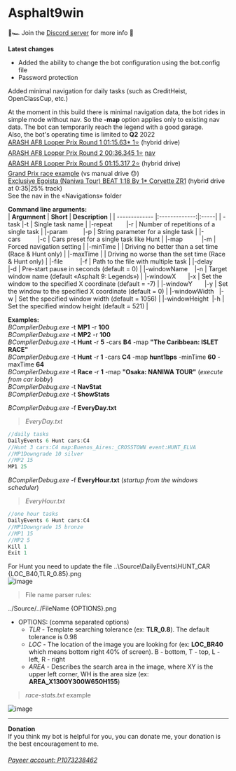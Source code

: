 # Asphalt9win  
🚥🏎️ Join the <a href = "https://discord.gg/EwmeMBke" target = "_blank">Discord server</a> for more info 🏁  

**Latest changes**  
+ Added the ability to change the bot configuration using the bot.config file  
+ Password protection  

Added minimal navigation for daily tasks (such as CreditHeist, OpenClassCup, etc.)  

At the moment in this build there is minimal navigation data, the bot rides in simple mode without nav. So the **-map** option applies only to existing nav data. The bot can temporarily reach the legend with a good garage.  
Also, the bot's operating time is limited to **Q2** 2022  
<a href = "https://youtu.be/JVPV0NSsgwc" target = "_blank">ARASH AF8 Looper Prix Round 1 01:15.63* 1⭐</a> (hybrid drive)  
<a href = "https://youtu.be/wX_DtP7XgOI" target = "_blank">ARASH AF8 Looper Prix Round 2 00:36.345 1⭐</a> <a href = "https://github.com/yaldabaoth444/Asphalt9win/blob/main/Navigations/GP2a.map" target = "_blank" title = 'BCompilerDebug.exe -t Race -r 1 -map "granpri2a"'>nav</a>  
<a href = "https://youtu.be/iwouaIRdATs" target = "_blank">ARASH AF8 Looper Prix Round 5 01:15.317 2⭐</a> (hybrid drive)  
<a href = "https://youtu.be/W1rB03THwyM" target = "_blank">Grand Prix race example</a> (vs manual drive 😓)  
<a href = "https://youtu.be/S8zHejao2aM" target = "_blank">Exclusive Egoista (Naniwa Tour) BEAT 1:18 By 1* Corvette ZR1</a> (hybrid drive at 0:35|25% track)  
See the nav in the «Navigations» folder  

**Command line arguments:**  
| **Argumnent**     | **Short**         | **Description**  |
| ------------- |:-------------:|:-----|
| -task         |-t | Single task name |
|-repeat        |-r | Number of repetitions of a single task |
|-param         |-p | String parameter for a single task | 
|-cars          |-c | Cars preset for a single task like Hunt |
|-map           |-m | Forced navigation setting |
|-minTime       |   | Driving no better than a set time  (Race & Hunt only) |
|-maxTime       |   | Driving no worse than the set time (Race & Hunt only) |
|-file          |-f | Path to the file with multiple task |
|-delay         |-d | Pre-start pause in seconds (default = 0) |
|-windowName    |-n | Target window name (default «Asphalt 9: Legends») |
|-windowX       |-x | Set the window to the specified X coordinate (default = -7) |
|-windowY       |-y | Set the window to the specified X coordinate (default = 0) |
|-windowWidth   |-w | Set the specified window width (default = 1056) |
|-windowHeight  |-h | Set the specified window height (default = 521) |

**Examples:**  
*BCompilerDebug.exe* -t **MP1** -r **100**  
*BCompilerDebug.exe* -t **MP2** -r **100**  
*BCompilerDebug.exe* -t **Hunt** -r **5** -cars **B4** -map **"The Caribbean: ISLET RACE"**  
*BCompilerDebug.exe* -t **Hunt** -r **1** -cars **C4** -map **hunt1bps** -minTime **60** -maxTime **64**  
*BCompilerDebug.exe* -t **Race** -r **1** -map **"Osaka: NANIWA TOUR"** (*execute from car lobby*)  
*BCompilerDebug.exe* -t **NavStat**  
*BCompilerDebug.exe* -t **ShowStats**  

*BCompilerDebug.exe* -f **EveryDay.txt**  
> *EveryDay.txt*  
```javascript
//daily tasks
DailyEvents 6 Hunt cars:C4
//Hunt 3 cars:C4 map:Buenos_Aires:_CROSSTOWN event:HUNT_ELVA
//MP1Downgrade 10 silver
//MP2 15
MP1 25
```
*BCompilerDebug.exe* -f **EveryHour.txt**  (*startup from the windows scheduler*)  
> *EveryHour.txt*  
```javascript
//one hour tasks
DailyEvents 6 Hunt cars:C4
//MP1Downgrade 15 bronze
//MP1 15
//MP2 5
Kill 1
Exit 1
```

For Hunt you need to update the file ..\Source\DailyEvents\HUNT_CAR {LOC_B40,TLR_0.85}.png  
![image](https://user-images.githubusercontent.com/25618671/162742234-eea4a324-7765-46fa-90c2-f4e41799c068.png)

> File name parser rules:  

../Source/../FileName {OPTIONS}.png  
- OPTIONS: (comma separated options)  
  * _TLR_ - Template searching tolerance (ex: **TLR_0.8**). The default tolerance is 0.98  
  * _LOC_ - The location of the image you are looking for (ex: **LOC_BR40** which means bottom right 40% of screen). B - bottom, T - top, L - left, R - right  
  * _AREA_ - Describes the search area in the image, where XY is the upper left corner, WH is the area size (ex: **AREA_X1300Y300W650H155**)  

> *race-stats.txt* example  

![image](https://user-images.githubusercontent.com/25618671/162734720-89aad2ef-20e7-4133-824d-b1a506c45562.png)

___
**Donation**  
If you think my bot is helpful for you, you can donate me, your donation is the best encouragement to me.  
###### <a href = "https://payeer.com/" target = "_blank">Payeer account: P1073238462</a>
